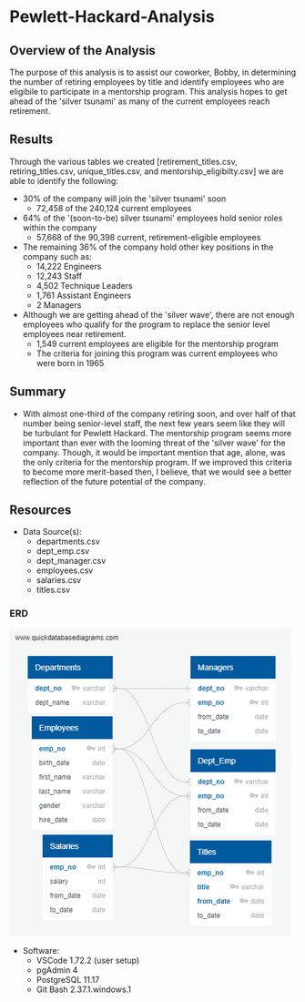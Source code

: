 # Pewlett-Hackard-Analysis

## **Overview of the Analysis**

The purpose of this analysis is to assist our coworker, Bobby, in determining the number of retiring employees by title and identify employees who are eligibile to participate in a mentorship program. This analysis hopes to get ahead of the 'silver tsunami' as many of the current employees reach retirement.

## Results
Through the various tables we created [retirement_titles.csv, retiring_titles.csv, unique_titles.csv, and mentorship_eligibilty.csv] we are able to identify the following:
 - 30% of the company will join the 'silver tsunami' soon
    - 72,458 of the 240,124 current employees
 - 64% of the '(soon-to-be) silver tsunami' employees hold senior roles within the company
    - 57,668 of the 90,398 current, retirement-eligible employees
 - The remaining 36% of the company hold other key positions in the company such as:
    - 14,222 Engineers
    - 12,243 Staff 
    - 4,502  Technique Leaders
    - 1,761  Assistant Engineers
    - 2      Managers
 - Although we are getting ahead of the 'silver wave', there are not enough employees who qualify for the program to replace the senior level employees near retirement. 
    - 1,549 current employees are eligible for the mentorship program
    - The criteria for joining this program was current employees who were born in 1965
 
## Summary
 - With almost one-third of the company retiring soon, and over half of that number being senior-level staff, the next few years seem like they will be turbulant for Pewlett Hackard. The mentorship program seems more important than ever with the looming threat of the 'silver wave' for the company. Though, it would be important mention that age, alone, was the only criteria for the mentorship program. If we improved this criteria to become more merit-based then, I believe, that we would see a better reflection of the future potential of the company. 
 
## Resources 
 - Data Source(s):
    - departments.csv
    - dept_emp.csv
    - dept_manager.csv
    - employees.csv
    - salaries.csv
    - titles.csv
### ERD
![alt text](https://github.com/nguyenauloi/Pewlett-Hackard-Analysis/blob/main/Resources/EmployeesDB.png "EmployeesDB.png")
 - Software:
    - VSCode 1.72.2 (user setup)
    - pgAdmin 4
    - PostgreSQL 11.17
    - Git Bash 2.37.1.windows.1